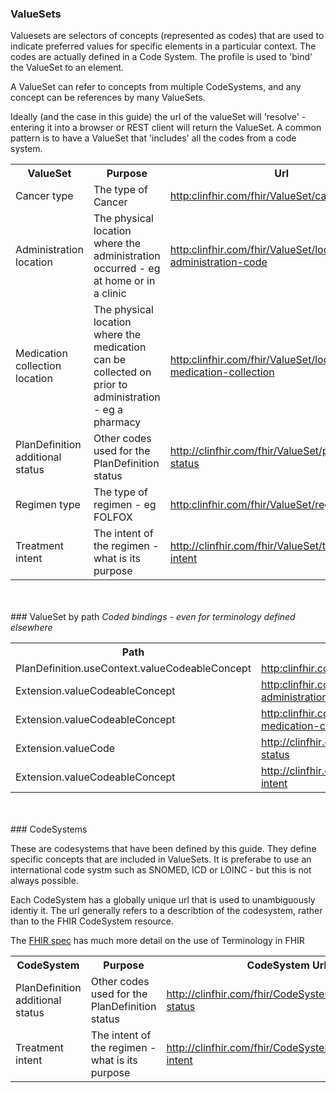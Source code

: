 <!-- terminology.md {% comment %}
*****************************************************************************************
*                            WARNING: DO NOT EDIT THIS FILE                             *
*                                                                                       *
* This file is generated by SUSHI. Any edits you make to this file will be overwritten. *
*                                                                                       *
* To change the contents of this file, edit the original source file at:                *
* ig-data/input/pagecontent/terminology.md                                              *
*****************************************************************************************
{% endcomment %} -->
### ValueSets

<div>
Valuesets are selectors of concepts (represented as codes) that are used to indicate preferred values for specific elements in a particular context. The codes are actually defined in a Code System. The profile is used to 'bind' the ValueSet to an element.

A ValueSet can refer to concepts from multiple CodeSystems, and any concept can be references by many ValueSets. 

Ideally (and the case in this guide) the url of the valueSet will 'resolve' - entering it into a browser or REST client will return the ValueSet. 
A common pattern is to have a ValueSet that 'includes' all the codes from a code system.
</div>

<table class='table table-bordered table-condensed'>
<tr><th>ValueSet</th><th>Purpose</th><th>Url</th><th>CodeSystem Urls</th></tr>
<tr><td width='20%'>Cancer type</td><td>The type of Cancer</td><td><a href='ValueSet-cancer-type.html'>http:clinfhir.com/fhir/ValueSet/cancer-type</a></td><td><div><a href='undefined'>http://snomed.info/sct</a></div><div><a href='undefined'>http://snomed.info/sct</a></div></td></tr>
<tr><td width='20%'>Administration location</td><td>The physical location where the administration occurred - eg at home or in a clinic</td><td><a href='ValueSet-location-administration.html'>http:clinfhir.com/fhir/ValueSet/location-administration-code</a></td><td><div><a href='undefined'>http://snomed.info/sct</a></div></td></tr>
<tr><td width='20%'>Medication collection location</td><td>The physical location where the medication can be collected on prior to administration - eg a pharmacy</td><td><a href='ValueSet-location-medication-collection.html'>http:clinfhir.com/fhir/ValueSet/location-medication-collection</a></td><td><div><a href='undefined'>http://snomed.info/sct</a></div></td></tr>
<tr><td width='20%'>PlanDefinition additional status</td><td>Other codes used for the PlanDefinition status</td><td><a href='ValueSet-plandefinition-status.html'>http://clinfhir.com/fhir/ValueSet/plandefinition-status</a></td><td><div><a href='CodeSystem-plandefinition-status.html'>http://clinfhir.com/fhir/CodeSystem/plandefinition-status</a></div></td></tr>
<tr><td width='20%'>Regimen type</td><td>The type of regimen - eg FOLFOX</td><td><a href='ValueSet-regimen-type.html'>http:clinfhir.com/fhir/ValueSet/regimen-type</a></td><td><div><a href='undefined'>http://snomed.info/sct</a></div></td></tr>
<tr><td width='20%'>Treatment intent</td><td>The intent of the regimen - what is its purpose</td><td><a href='ValueSet-treatment-intent.html'>http://clinfhir.com/fhir/ValueSet/treatment-intent</a></td><td><div><a href='CodeSystem-treatment-intent.html'>http://clinfhir.com/fhir/CodeSystem/treatment-intent</a></div></td></tr>
</table>
<br/><br/>
### ValueSet by path
<em>Coded bindings - even for terminology defined elsewhere</em>
<table class='table table-bordered table-condensed'>
<tr><th>Path</th><th>ValueSet</th><th>Notes</th></tr>
<tr>
<td>PlanDefinition.useContext.valueCodeableConcept</td>
<td><a href='ValueSet-cancer-type.html'>http:clinfhir.com/fhir/ValueSet/cancer-type</a></td>
<td></td>
</tr>
<tr>
<td>Extension.valueCodeableConcept</td>
<td><a href='ValueSet-location-administration.html'>http:clinfhir.com/fhir/ValueSet/location-administration-code</a></td>
<td></td>
</tr>
<tr>
<td>Extension.valueCodeableConcept</td>
<td><a href='ValueSet-location-medication-collection.html'>http:clinfhir.com/fhir/ValueSet/location-medication-collection</a></td>
<td></td>
</tr>
<tr>
<td>Extension.valueCode</td>
<td><a href='ValueSet-plandefinition-status.html'>http://clinfhir.com/fhir/ValueSet/plandefinition-status</a></td>
<td></td>
</tr>
<tr>
<td>Extension.valueCodeableConcept</td>
<td><a href='ValueSet-treatment-intent.html'>http://clinfhir.com/fhir/ValueSet/treatment-intent</a></td>
<td></td>
</tr>
</table>
<br/><br/>
### CodeSystems

These are codesystems that have been defined by this guide. They define specific concepts that are included in ValueSets. It is preferabe to use an international code systm such as SNOMED, ICD or LOINC - but this is not always possible.

Each CodeSystem has a globally unique url that is used to unambiguously identiy it. The url generally refers to a describtion of the codesystem, rather than to the FHIR CodeSystem resource.

The [FHIR spec](http://hl7.org/fhir/terminology-module.html) has much more detail on the use of Terminology in FHIR

<table class='table table-bordered table-condensed'>
<tr><th>CodeSystem</th><th>Purpose</th><th>CodeSystem Url</th></tr>
<tr><td width='20%'>PlanDefinition additional status</td><td>Other codes used for the PlanDefinition status</td><td><a href='CodeSystem-plandefinition-status.html'>http://clinfhir.com/fhir/CodeSystem/plandefinition-status</a></td></tr>
<tr><td width='20%'>Treatment intent</td><td>The intent of the regimen - what is its purpose</td><td><a href='CodeSystem-treatment-intent.html'>http://clinfhir.com/fhir/CodeSystem/treatment-intent</a></td></tr>